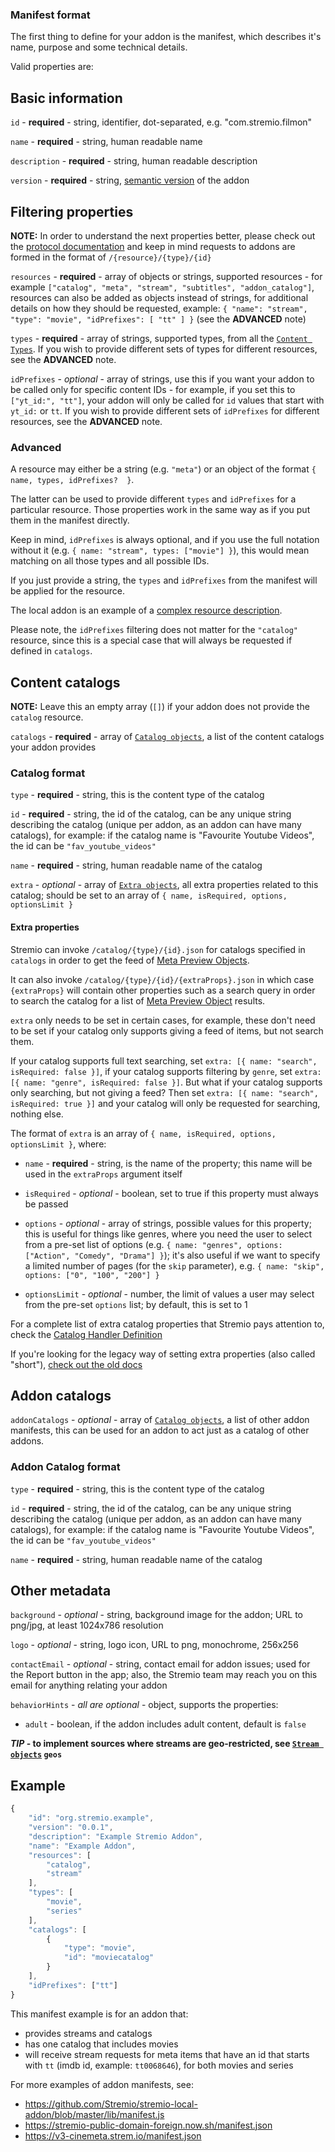### Manifest format

The first thing to define for your addon is the manifest, which describes it's name, purpose and some technical details.

Valid properties are:


## Basic information

``id`` - **required** - string, identifier, dot-separated, e.g. "com.stremio.filmon"

``name`` - **required** - string, human readable name

``description`` - **required** - string, human readable description

``version`` - **required** - string, [semantic version](https://semver.org/) of the addon


## Filtering properties

**NOTE:** In order to understand the next properties better, please check out the [protocol documentation](../../protocol.md) and keep in mind requests to addons are formed in the format of `/{resource}/{type}/{id}`

``resources`` - **required** - array of objects or strings, supported resources - for example ``["catalog", "meta", "stream", "subtitles", "addon_catalog"]``, resources can also be added as objects instead of strings, for additional details on how they should be requested, example: `{ "name": "stream", "type": "movie", "idPrefixes": [ "tt" ] }` (see the **ADVANCED** note)

``types`` - **required** - array of strings, supported types, from all the [``Content Types``](./content.types.md). If you wish to provide different sets of types for different resources, see the **ADVANCED** note.

``idPrefixes`` - _optional_ - array of strings, use this if you want your addon to be called only for specific content IDs - for example, if you set this to `["yt_id:", "tt"]`, your addon will only be called for `id` values that start with `yt_id:` or `tt`. If you wish to provide different sets of `idPrefixes` for different resources, see the **ADVANCED** note.

### Advanced

A resource may either be a string (e.g. `"meta"`) or an object of the format `{ name, types, idPrefixes?  }`.

The latter can be used to provide different `types` and `idPrefixes` for a particular resource. Those properties work in the same way as if you put them in the manifest directly.

Keep in mind, `idPrefixes` is always optional, and if you use the full notation without it (e.g. `{ name: "stream", types: ["movie"] }`), this would mean matching on all those types and all possible IDs.

If you just provide a string, the `types` and `idPrefixes` from the manifest will be applied for the resource.

The local addon is an example of a [complex resource description](https://github.com/Stremio/stremio-local-addon/blob/master/lib/manifest.js).

Please note, the `idPrefixes` filtering does not matter for the `"catalog"` resource, since this is a special case that will always be requested if defined in `catalogs`.

## Content catalogs

**NOTE:** Leave this an empty array (``[]``) if your addon does not provide the `catalog` resource.

``catalogs`` - **required** - array of [``Catalog objects``](#catalog-format), a list of the content catalogs your addon provides

### Catalog format

``type`` - **required** - string, this is the content type of the catalog

``id`` - **required** - string, the id of the catalog, can be any unique string describing the catalog (unique per addon, as an addon can have many catalogs), for example: if the catalog name is "Favourite Youtube Videos", the id can be `"fav_youtube_videos"`

``name`` - **required** - string, human readable name of the catalog

``extra`` - _optional_ - array of [``Extra objects``](#extra-properties), all extra properties related to this catalog; should be set to an array of `{ name, isRequired, options, optionsLimit }`


#### Extra properties

Stremio can invoke `/catalog/{type}/{id}.json` for catalogs specified in `catalogs` in order to get the feed of [Meta Preview Objects](./meta.md#meta-preview-object).

It can also invoke `/catalog/{type}/{id}/{extraProps}.json` in which case `{extraProps}` will contain other properties such as a search query in order to search the catalog for a list of [Meta Preview Object](./meta.md#meta-preview-object) results.

``extra`` only needs to be set in certain cases, for example, these don't need to be set if your catalog only supports giving a feed of items, but not search them.

If your catalog supports full text searching, set `extra: [{ name: "search", isRequired: false }]`, if your catalog supports filtering by `genre`, set `extra: [{ name: "genre", isRequired: false }]`. But what if your catalog supports only searching, but not giving a feed? Then set `extra: [{ name: "search", isRequired: true }]` and your catalog will only be requested for searching, nothing else.

The format of `extra` is an array of `{ name, isRequired, options, optionsLimit }`, where:

* `name` - **required** - string, is the name of the property; this name will be used in the `extraProps` argument itself

* `isRequired` - _optional_ - boolean, set to true if this property must always be passed

* `options` - _optional_ - array of strings, possible values for this property; this is useful for things like genres, where you need the user to select from a pre-set list of options (e.g. `{ name: "genres", options: ["Action", "Comedy", "Drama"] }`); it's also useful if we want to specify a limited number of pages (for the `skip` parameter), e.g. `{ name: "skip", options: ["0", "100", "200"] }`

* `optionsLimit` - _optional_ - number, the limit of values a user may select from the pre-set `options` list; by default, this is set to 1


For a complete list of extra catalog properties that Stremio pays attention to, check the [Catalog Handler Definition](../requests/defineCatalogHandler.md)

If you're looking for the legacy way of setting extra properties (also called "short"), [check out the old docs](https://github.com/Stremio/stremio-addon-sdk/blob/b11bd517f8ce3b24a843de320ec8ac193611e9a0/docs/api/responses/manifest.md#catalog-format)

## Addon catalogs

``addonCatalogs`` - _optional_ - array of [``Catalog objects``](#addon-catalog-format), a list of other addon manifests, this can be used for an addon to act just as a catalog of other addons.

### Addon Catalog format

``type`` - **required** - string, this is the content type of the catalog

``id`` - **required** - string, the id of the catalog, can be any unique string describing the catalog (unique per addon, as an addon can have many catalogs), for example: if the catalog name is "Favourite Youtube Videos", the id can be `"fav_youtube_videos"`

``name`` - **required** - string, human readable name of the catalog

## Other metadata

``background`` - _optional_ - string, background image for the addon; URL to png/jpg, at least 1024x786 resolution

``logo`` - _optional_ - string, logo icon, URL to png, monochrome, 256x256

``contactEmail`` - _optional_ - string, contact email for addon issues; used for the Report button in the app; also, the Stremio team may reach you on this email for anything relating your addon

``behaviorHints`` - _all are optional_ - object, supports the properties:

- ``adult`` - boolean, if the addon includes adult content, default is `false`


***TIP* - to implement sources where streams are geo-restricted, see [``Stream objects``](./stream.md) `geos`**


## Example

```javascript
{           
    "id": "org.stremio.example",
    "version": "0.0.1",
    "description": "Example Stremio Addon",
    "name": "Example Addon",
    "resources": [
        "catalog",
        "stream"
    ],
    "types": [
        "movie",
        "series"
    ],
    "catalogs": [
        {
            "type": "movie",
            "id": "moviecatalog"
        }
    ],
    "idPrefixes": ["tt"]
}
```

This manifest example is for an addon that:
- provides streams and catalogs
- has one catalog that includes movies
- will receive stream requests for meta items that have an id that starts with `tt` (imdb id, example: `tt0068646`), for both movies and series

For more examples of addon manifests, see:

* https://github.com/Stremio/stremio-local-addon/blob/master/lib/manifest.js
* https://stremio-public-domain-foreign.now.sh/manifest.json
* https://v3-cinemeta.strem.io/manifest.json

